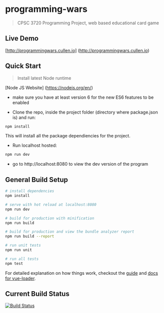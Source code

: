 # programming-wars

> CPSC 3720 Programming Project, web based educational card game

## Live Demo

[http://programmingwars.cullen.io] (http://programmingwars.cullen.io)

## Quick Start

> Install latest Node runtime

[Node JS Website] (https://nodejs.org/en/)
* make sure you have at least version 6 for the new ES6 features to be enabled

* Clone the repo, inside the project folder (directory where package.json is) and run:

``` bash
npm install
```
This will install all the package dependiencies for the project.

* Run localhost hosted:
``` bash
npm run dev
```

* go to http://localhost:8080 to view the dev version of the program


## General Build Setup

``` bash
# install dependencies
npm install

# serve with hot reload at localhost:8080
npm run dev

# build for production with minification
npm run build

# build for production and view the bundle analyzer report
npm run build --report

# run unit tests
npm run unit

# run all tests
npm test
```

For detailed explanation on how things work, checkout the [guide](http://vuejs-templates.github.io/webpack/) and [docs for vue-loader](http://vuejs.github.io/vue-loader).

## Current Build Status
[![Build Status](https://travis-ci.org/johnanvik/program-wars.svg?branch=master)](https://travis-ci.org/johnanvik/program-wars)
